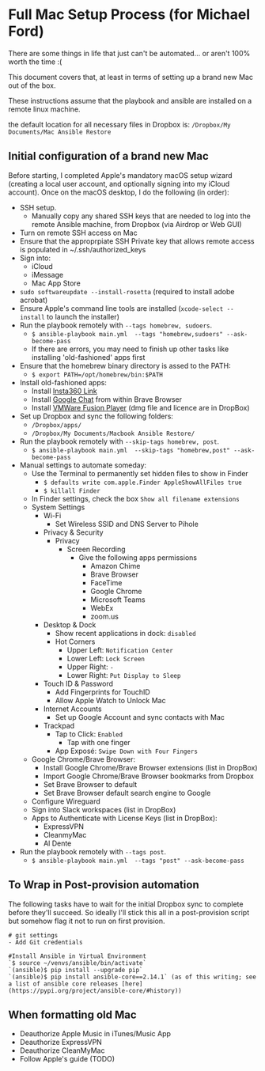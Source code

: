 # Full Mac Setup Process (for Michael Ford)

There are some things in life that just can't be automated... or aren't 100% worth the time :(

This document covers that, at least in terms of setting up a brand new Mac out of the box.

These instructions assume that the playbook and ansible are installed on a remote linux machine.

the default location for all necessary files in Dropbox is: `/Dropbox/My Documents/Mac Ansible Restore`

## Initial configuration of a brand new Mac

Before starting, I completed Apple's mandatory macOS setup wizard (creating a local user account, and optionally signing into my iCloud account). Once on the macOS desktop, I do the following (in order):

  - SSH setup.
    - Manually copy any shared SSH keys that are needed to log into the remote Ansible machine, from Dropbox (via Airdrop or Web GUI)
  - Turn on remote SSH access on Mac
  - Ensure that the approprpiate SSH Private key that allows remote access is populated in ~/.ssh/authorized_keys
  - Sign into:
    - iCloud
    - iMessage
    - Mac App Store
  - `sudo softwareupdate --install-rosetta` (required to install adobe acrobat)
  - Ensure Apple's command line tools are installed (`xcode-select --install` to launch the installer)
  - Run the playbook remotely with `--tags homebrew, sudoers`.
    - `$ ansible-playbook main.yml  --tags "homebrew,sudoers" --ask-become-pass`
    - If there are errors, you may need to finish up other tasks like installing 'old-fashioned' apps first
  - Ensure that the homebrew binary directory is assed to the PATH:
    - `$ export PATH=/opt/homebrew/bin:$PATH`
  - Install old-fashioned apps:
    - Install [Insta360 Link](https://www.insta360.com/download/insta360-link)
    - Install [Google Chat](https://chat.google.com/download/) from within Brave Browser
    - Install [VMWare Fusion Player](https://customerconnect.vmware.com/en/evalcenter?p=fusion-player-personal-13) (dmg file and licence are in DropBox)
  - Set up Dropbox and sync the following folders:
    - `/Dropbox/apps/`
    - `/Dropbox/My Documents/Macbook Ansible Restore/`
  - Run the playbook remotely with `--skip-tags homebrew, post`.
    - `$ ansible-playbook main.yml  --skip-tags "homebrew,post" --ask-become-pass`
  - Manual settings to automate someday:
    - Use the Terminal to permanently set hidden files to show in Finder
      - `$ defaults write com.apple.Finder AppleShowAllFiles true`
      - `$ killall Finder`
    - In Finder settings, check the box `Show all filename extensions`
    - System Settings
      - Wi-Fi
        - Set Wireless SSID and DNS Server to Pihole
      - Privacy & Security
        - Privacy
          - Screen Recording
            - Give the following apps permissions
              - Amazon Chime
              - Brave Browser
              - FaceTime
              - Google Chrome
              - Microsoft Teams
              - WebEx
              - zoom.us
      - Desktop & Dock
        - Show recent applications in dock: `disabled`
        - Hot Corners
          - Upper Left: `Notification Center`
          - Lower Left: `Lock Screen`
          - Upper Right: `-`
          - Lower Right: `Put Display to Sleep` 
      - Touch ID & Password
        - Add Fingerprints for TouchID
        - Allow Apple Watch to Unlock Mac   
      - Internet Accounts
        - Set up Google Account and sync contacts with Mac
      - Trackpad
        - Tap to Click: `Enabled`
          - Tap with one finger
        - App Exposé: `Swipe Down with Four Fingers`
    - Google Chrome/Brave Browser:
      - Install Google Chrome/Brave Browser extensions (list in DropBox)
      - Import Google Chrome/Brave Browser bookmarks from Dropbox
      - Set Brave Browser to default
      - Set Brave Browser default search engine to Google
    - Configure Wireguard
    - Sign into Slack workspaces (list in DropBox)
    - Apps to Authenticate with License Keys (list in DropBox):
      - ExpressVPN
      - CleanmyMac
      - Al Dente
  - Run the playbook remotely with `--tags post`.
    - `$ ansible-playbook main.yml  --tags "post" --ask-become-pass`

## To Wrap in Post-provision automation

The following tasks have to wait for the initial Dropbox sync to complete before they'll succeed. So ideally I'll stick this all in a post-provision script but somehow flag it not to run on first provision.

```
# git settings
- Add Git credentials

#Install Ansible in Virtual Environment
`$ source ~/venvs/ansible/bin/activate`
`(ansible)$ pip install --upgrade pip`
`(ansible)$ pip install ansible-core==2.14.1` (as of this writing; see a list of ansible core releases [here](https://pypi.org/project/ansible-core/#history))

```

## When formatting old Mac
  - Deauthorize Apple Music in iTunes/Music App
  - Deauthorize ExpressVPN
  - Deauthorize CleanMyMac
  - Follow Apple's guide (TODO)

